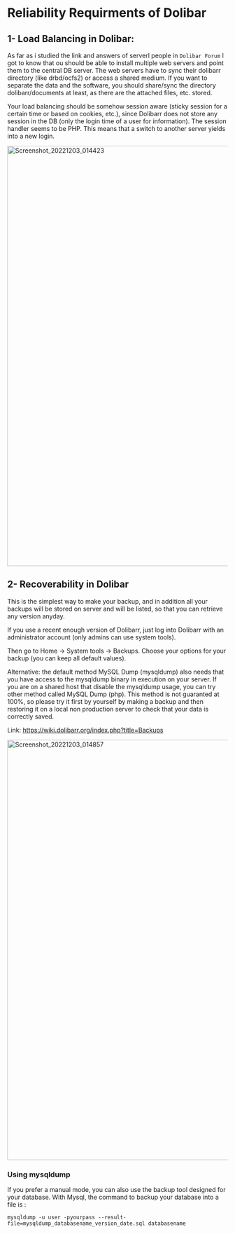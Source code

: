 # Reliability Requirments of Dolibar

## 1- Load Balancing in Dolibar:

As far as i studied the link and answers of serverl people in `Dolibar Forum`
I got to know that ou should be able to install multiple web servers and point 
them to the central DB server. The web servers have to sync their dolibarr 
directory (like drbd/ocfs2) or access a shared medium. If you want to separate 
the data and the software, you should share/sync the directory dolibarr/documents 
at least, as there are the attached files, etc. stored.

Your load balancing should be somehow session aware (sticky session for a certain time or based on cookies, etc.), 
since Dolibarr does not store any session in the DB (only the login time of a user for information).
The session handler seems to be PHP. This means that a switch to another server yields into a new login.


<img width="960" alt="Screenshot_20221203_014423" src="https://user-images.githubusercontent.com/105812482/205432497-50a850a6-da36-4f76-a669-79c6a00bf6d7.png">

## 2- Recoverability in Dolibar

This is the simplest way to make your backup, and in addition all your backups will be stored on server and will be listed, so that you can retrieve any version anyday.

If you use a recent enough version of Dolibarr, just log into Dolibarr with an administrator account (only admins can use system tools).

Then go to Home -> System tools -> Backups. Choose your options for your backup (you can keep all default values).

Alternative: the default method MySQL Dump (mysqldump) also needs that you have access to the mysqldump binary in execution on your server. If you are on a shared host that disable the mysqldump usage, you can try other method called MySQL Dump (php). This method is not guaranted at 100%, so please try it first by yourself by making a backup and then restoring it on a local non production server to check that your data is correctly saved.


Link: https://wiki.dolibarr.org/index.php?title=Backups

<img width="960" alt="Screenshot_20221203_014857" src="https://user-images.githubusercontent.com/105812482/205432671-fa5c4029-c53f-419d-a240-12b858a64a58.png">

### Using mysqldump
If you prefer a manual mode, you can also use the backup tool designed for your database. With Mysql, the command to backup your database into a file is :

`mysqldump -u user -pyourpass --result-file=mysqldump_databasename_version_date.sql databasename`



